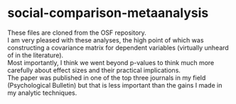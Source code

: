 # social-comparison-metaanalysis

These files are cloned from the OSF repository.<br/>
I am very pleased with these analyses, the high point of which was constructing a covariance matrix for dependent variables (virtually unheard of in the literature).
<br/>Most importantly, I think we went beyond p-values to think much more carefully about effect sizes and their practical implications.
<br/>The paper was published in one of the top three journals in my field (Psychological Bulletin) but that is less important than the gains I made in my analytic techniques.
